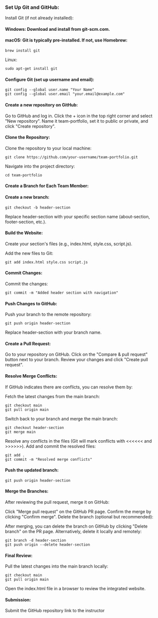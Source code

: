 ### Set Up Git and GitHub:
Install Git (if not already installed):

#### Windows: Download and install from git-scm.com.
#### macOS: Git is typically pre-installed. If not, use Homebrew:
```
brew install git
```
Linux:
```
sudo apt-get install git
```
#### Configure Git (set up username and email):
```
git config --global user.name "Your Name"
git config --global user.email "your.email@example.com"
```
#### Create a new repository on GitHub:

Go to GitHub and log in.
Click the + icon in the top right corner and select "New repository".
Name it team-portfolio, set it to public or private, and click "Create repository".
#### Clone the Repository:
Clone the repository to your local machine:
```
git clone https://github.com/your-username/team-portfolio.git
```
Navigate into the project directory:
```
cd team-portfolio
```
#### Create a Branch for Each Team Member:

#### Create a new branch:

```
git checkout -b header-section
```

Replace header-section with your specific section name (about-section, footer-section, etc.).

#### Build the Website:
Create your section's files (e.g., index.html, style.css, script.js).

Add the new files to Git:
```
git add index.html style.css script.js
```
#### Commit Changes:
Commit the changes:
```
git commit -m "Added header section with navigation"
```
#### Push Changes to GitHub:
Push your branch to the remote repository:
```
git push origin header-section
```
Replace header-section with your branch name.

#### Create a Pull Request:
Go to your repository on GitHub.
Click on the "Compare & pull request" button next to your branch.
Review your changes and click "Create pull request".
#### Resolve Merge Conflicts:
If GitHub indicates there are conflicts, you can resolve them by:

Fetch the latest changes from the main branch:
```
git checkout main
git pull origin main
```

Switch back to your branch and merge the main branch:
```
git checkout header-section
git merge main
```
Resolve any conflicts in the files (Git will mark conflicts with <<<<<< and >>>>>>).
Add and commit the resolved files:
```
git add .
git commit -m "Resolved merge conflicts"
```
#### Push the updated branch:

```
git push origin header-section
```
#### Merge the Branches:

After reviewing the pull request, merge it on GitHub:

Click "Merge pull request" on the GitHub PR page.
Confirm the merge by clicking "Confirm merge".
Delete the branch (optional but recommended):

After merging, you can delete the branch on GitHub by clicking "Delete branch" on the PR page.
Alternatively, delete it locally and remotely:
```
git branch -d header-section
git push origin --delete header-section
```
#### Final Review:
Pull the latest changes into the main branch locally:

```
git checkout main
git pull origin main
```
Open the index.html file in a browser to review the integrated website.
#### Submission:
Submit the GitHub repository link to the instructor
